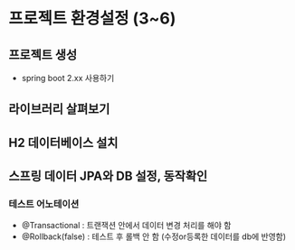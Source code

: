 # 프로젝트 환경설정 (3~6)

## 프로젝트 생성
- spring boot 2.xx 사용하기

## 라이브러리 살펴보기

## H2 데이터베이스 설치

## 스프링 데이터 JPA와 DB 설정, 동작확인
### 테스트 어노테이션
- @Transactional : 트랜잭션 안에서 데이터 변경 처리를 해야 함
- @Rollback(false) : 테스트 후 롤백 안 함 (수정or등록한 데이터를 db에 반영함)